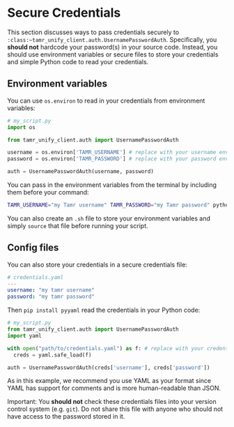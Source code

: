 # Secure Credentials
This section discusses ways to pass credentials securely to
`:class:~tamr_unify_client.auth.UsernamePasswordAuth`. Specifically, you **should not** hardcode your password(s) in your source code. Instead, you should use environment variables or secure files to store your credentials and simple Python code to read your credentials.

## Environment variables
You can use `os.environ` to read in your credentials from environment variables:
```python
# my_script.py
import os

from tamr_unify_client.auth import UsernamePasswordAuth

username = os.environ['TAMR_USERNAME'] # replace with your username environment variable name
password = os.environ['TAMR_PASSWORD'] # replace with your password environment variable name

auth = UsernamePasswordAuth(username, password)
```

You can pass in the environment variables from the terminal by including them before your command:
```bash
TAMR_USERNAME="my Tamr username" TAMR_PASSWORD="my Tamr password" python my_script.py
```

You can also create an `.sh` file to store your environment variables and
simply `source` that file before running your script.

## Config files
You can also store your credentials in a secure credentials file:
```yaml
# credentials.yaml
---
username: "my tamr username"
password: "my tamr password"
```

Then `pip install pyyaml` read the credentials in your Python code:
```python
# my_script.py
from tamr_unify_client.auth import UsernamePasswordAuth
import yaml

with open("path/to/credentials.yaml") as f: # replace with your credentials.yaml path
  creds = yaml.safe_load(f)

auth = UsernamePasswordAuth(creds['username'], creds['password'])
```

As in this example, we recommend you use YAML as your format since YAML has support for comments and is more human-readable than JSON.

Important:
You **should not** check these credentials files into your version control system (e.g. `git`). Do not share this file with anyone who should not have access to the password stored in it.

